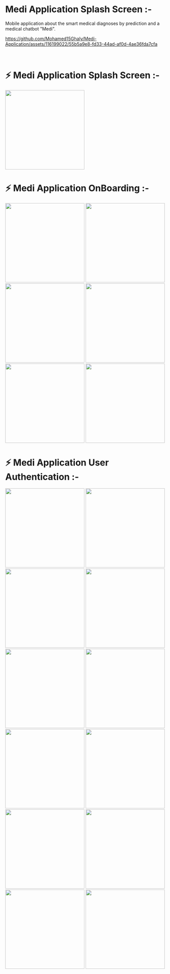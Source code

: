 # Medi Application Splash Screen :-
Mobile application about the smart medical diagnoses by prediction and a medical chatbot "Medi".
<br>

https://github.com/Mohamed15Ghaly/Medi-Application/assets/116199022/55b5a9e8-fd33-44ad-af0d-4ae36fda7cfa

<br>


# ⚡ Medi Application Splash Screen :-
<img src="https://github.com/Mohamed15Ghaly/Medi-Application/assets/116199022/0089b77a-3329-4a17-988f-99b7e6fed41b" width="250" >

# ⚡ Medi Application OnBoarding :-

<img src="https://github.com/Mohamed15Ghaly/Medi-Application/assets/116199022/a1b63ef9-ddbf-478a-bd2d-5e8a7dc33013" width="250" >
<img src="https://github.com/Mohamed15Ghaly/Medi-Application/assets/116199022/e9c9e8ac-017c-433f-8753-9ad0aa119e7d" width="250" >
<img src="https://github.com/Mohamed15Ghaly/Medi-Application/assets/116199022/cd9a2fb5-d0c4-40e4-9bd2-e914d04aa754" width="250" >
<img src="https://github.com/Mohamed15Ghaly/Medi-Application/assets/116199022/0181fe80-bb5b-4652-b7cc-e00e189f6eb3" width="250" >
<img src="https://github.com/Mohamed15Ghaly/Medi-Application/assets/116199022/53f2d846-ad65-49a7-8799-59db5d25bfe5" width="250" >
<img src="https://github.com/Mohamed15Ghaly/Medi-Application/assets/116199022/91d3d015-3f25-4377-bd58-fa897f3b2589" width="250" >


# ⚡ Medi Application User Authentication :-
<img src="https://github.com/Mohamed15Ghaly/Medi-Application/assets/116199022/a1b63ef9-ddbf-478a-bd2d-5e8a7dc33013" width="250" >
<img src="https://github.com/Mohamed15Ghaly/Medi-Application/assets/116199022/e9c9e8ac-017c-433f-8753-9ad0aa119e7d" width="250" >
<img src="https://github.com/Mohamed15Ghaly/Medi-Application/assets/116199022/cd9a2fb5-d0c4-40e4-9bd2-e914d04aa754" width="250" >
<img src="https://github.com/Mohamed15Ghaly/Medi-Application/assets/116199022/22f4652c-4d94-49d0-a5e6-3ec501b79d08" width="250" >
<img src="https://github.com/Mohamed15Ghaly/Medi-Application/assets/116199022/9ce188ff-dddf-4f42-a1b4-37b0e10623b3" width="250" >
<img src="https://github.com/Mohamed15Ghaly/Medi-Application/assets/116199022/995fa858-1c30-42e1-9055-2a5ab9260420" width="250" >
<img src="https://github.com/Mohamed15Ghaly/Medi-Application/assets/116199022/926eb3c8-048e-406a-93bc-071acb2621fa" width="250" >
<img src="https://github.com/Mohamed15Ghaly/Medi-Application/assets/116199022/bae13c85-212f-495d-8c3d-e005cc3108b0" width="250" >



<br>

<img src="https://github.com/Mohamed15Ghaly/Medi-Application/assets/116199022/3e919476-1ce9-4396-a07b-1f8765e3fb2b" width="250" >
<img src="https://github.com/Mohamed15Ghaly/Medi-Application/assets/116199022/3e919476-1ce9-4396-a07b-1f8765e3fb2b" width="250" >
<img src="https://github.com/Mohamed15Ghaly/Medi-Application/assets/116199022/3e919476-1ce9-4396-a07b-1f8765e3fb2b" width="250" >
<img src="https://github.com/Mohamed15Ghaly/Medi-Application/assets/116199022/3e919476-1ce9-4396-a07b-1f8765e3fb2b" width="250" >

